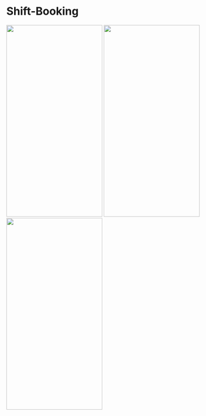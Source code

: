 # Shift-Booking

<img src="https://user-images.githubusercontent.com/80398950/145676880-000d4676-8b9c-4e85-b7f9-51af53267bdd.png" width="250" height="500" />

<img src="https://user-images.githubusercontent.com/80398950/145676882-697f0310-6b95-4c91-b419-87b10649e1e9.png" width="250" height="500" />

<img src="https://user-images.githubusercontent.com/80398950/145676891-fe71d326-d741-4112-9bd4-0352b83ec65e.png" width="250" height="500" />
